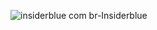 ![insiderblue com br-Insiderblue](https://github.com/user-attachments/assets/cadedd53-8df8-43c8-a0b2-4f16adc96b52)
